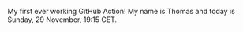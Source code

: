 My first ever working GitHub Action!
My name is Thomas and today is Sunday, 29 November, 19:15 CET. 
